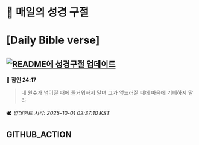 # 🙏 매일의 성경 구절
# [Daily Bible verse]
## [![README에 성경구절 업데이트](https://github.com/DONGSUKA/first_test/actions/workflows/update-readme-bible.yml/badge.svg)](https://github.com/DONGSUKA/first_test/actions/workflows/update-readme-bible.yml)
<!-- START_BIBLE_VERSE -->
📖 **잠언 24:17**
> 네 원수가 넘어질 때에 즐거워하지 말며 그가 엎드러질 때에 마음에 기뻐하지 말라

🕊️ _업데이트 시각: 2025-10-01 02:37:10 KST_
  <!-- END_BIBLE_VERSE -->
## GITHUB_ACTION
